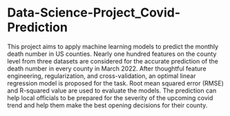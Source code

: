 # Data-Science-Project_Covid-Prediction
This project aims to apply machine learning models to predict the monthly death number in US
counties. Nearly one hundred features on the county level from three datasets are considered for
the accurate prediction of the death number in every county in March 2022. After thoughtful
feature engineering, regularization, and cross-validation, an optimal linear regression model is
proposed for the task. Root mean squared error (RMSE) and R-squared value are used to evaluate
the models. The prediction can help local officials to be prepared for the severity of the upcoming
covid trend and help them make the best opening decisions for their county.
